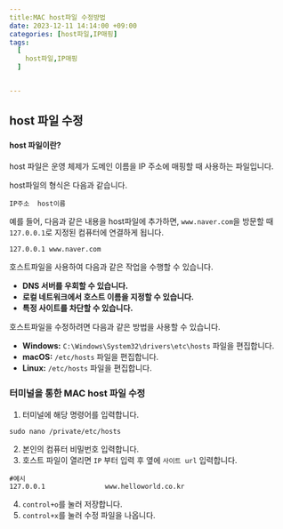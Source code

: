 ```yaml
---
title:MAC host파일 수정방법
date: 2023-12-11 14:14:00 +09:00
categories: [host파일,IP매핑]
tags:
  [
    host파일,IP매핑
  ]


---
```


## host 파일 수정

#### **host 파일이란?**

host 파일은 운영 체제가 도메인 이름을 IP 주소에 매핑할 때 사용하는 파일입니다. 

host파일의 형식은 다음과 같습니다.

```
IP주소  host이름
```

예를 들어, 다음과 같은 내용을 host파일에 추가하면, `www.naver.com`을 방문할 때 `127.0.0.1`로 지정된 컴퓨터에 연결하게 됩니다.

```shell
127.0.0.1 www.naver.com
```

호스트파일을 사용하여 다음과 같은 작업을 수행할 수 있습니다.

- **DNS 서버를 우회할 수 있습니다.**
- **로컬 네트워크에서 호스트 이름을 지정할 수 있습니다.**
- **특정 사이트를 차단할 수 있습니다.**

호스트파일을 수정하려면 다음과 같은 방법을 사용할 수 있습니다.

- **Windows:** `C:\Windows\System32\drivers\etc\hosts` 파일을 편집합니다.
- **macOS:** `/etc/hosts` 파일을 편집합니다.
- **Linux:** `/etc/hosts` 파일을 편집합니다.

### 터미널을 통한 MAC host 파일 수정

1. 터미널에 해당 명령어를 입력합니다.

```shell
sudo nano /private/etc/hosts
```

2. 본인의 컴퓨터 비밀번호 입력합니다.
3. 호스트 파일이 열리면 `IP` 부터 입력 후 옆에 `사이트 url` 입력합니다.

```shell
#예시
127.0.0.1  				www.helloworld.co.kr
```

4. `control+o`를 눌러 저장합니다.
5. `control+x`를 눌러 수정 파일을 나옵니다.